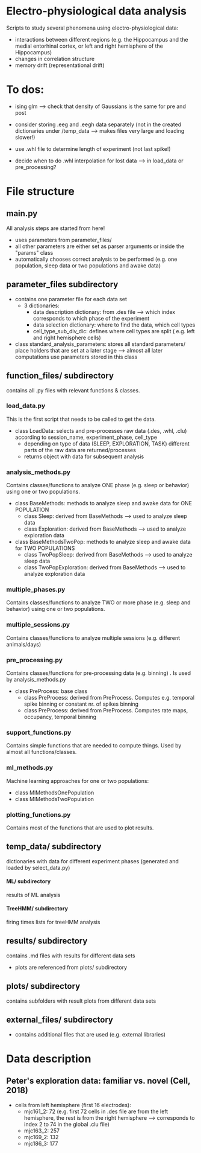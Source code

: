 # Electro-physiological data analysis

Scripts to study several phenomena using electro-physiological data:

* interactions between different regions (e.g. the Hippocampus and the medial entorhinal cortex, or 
left and right hemisphere of the Hippocampus)
* changes in correlation structure
* memory drift (representational drift)

# To dos:

* ising glm --> check that density of Gaussians is the same for pre and post

* consider storing .eeg and .eegh data separately (not in the created dictionaries under
/temp_data --> makes files very large and loading slower!)

* use .whl file to determine length of experiment (not last spike!)

* decide when to do .whl interpolation for lost data --> in load_data or pre_processing?

# File structure

## main.py

All analysis steps are started from here!

* uses parameters from parameter_files/
* all other parameters are either set as parser arguments or inside the 
"params" class
* automatically chooses correct analysis to be performed (e.g. one population, sleep data or 
two populations and awake data)

## parameter_files subdirectory
* contains one parameter file for each data set
  * 3 dictionaries: 
     * data description dictionary: from .des file --> which index 
  corresponds to which phase of the experiment
     * data selection dictionary: where to find the data, which cell types
     * cell_type_sub_div_dic: defines where cell types are split (
     e.g. left and right hemisphere cells) 
* class standard_analysis_parameters: stores all standard parameters/
place holders that are set at a later stage --> almost all later computations
use parameters stored in this class

## function_files/ subdirectory 
contains all .py files with relevant functions & classes.

### load_data.py
This is the first script that needs to be called to get the data.

* class LoadData: selects and pre-processes raw data (.des, .whl, .clu) according to session_name,
experiment_phase, cell_type
  * depending on type of data (SLEEP, EXPLORATION, TASK) different parts of the raw data are 
  returned/processes
  * returns object with data for subsequent analysis

### analysis_methods.py

Contains classes/functions to analyze ONE phase (e.g. sleep or behavior) using one
or two populations.

* class BaseMethods: methods to analyze sleep and awake data for ONE POPULATION
  * class Sleep: derived from BaseMethods --> used to analyze sleep data
  * class Exploration: derived from BaseMethods --> used to analyze exploration data
* class BaseMethodsTwoPop: methods to analyze sleep and awake data for TWO POPULATIONS
  * class TwoPopSleep: derived from BaseMethods --> used to analyze sleep data
  * class TwoPopExploration: derived from BaseMethods --> used to analyze exploration data

### multiple_phases.py

Contains classes/functions to analyze TWO or more phase (e.g. sleep and behavior) using one
or two populations.

### multiple_sessions.py

Contains classes/functions to analyze multiple sessions (e.g. different animals/days)

### pre_processing.py

Contains classes/functions for pre-processing data (e.g. binning) . Is used by analysis_methods.py

* class PreProcess: base class
  * class PreProcess: derived from PreProcess. Computes e.g. temporal spike binning or 
  constant nr. of spikes binning
  * class PreProcess: derived from PreProcess. Computes rate maps, occupancy, temporal
  binning

### support_functions.py
Contains simple functions that are needed to compute things. Used by almost all functions/classes.

### ml_methods.py
Machine learning approaches for one or two populations:
* class MlMethodsOnePopulation
* class MlMethodsTwoPopulation

### plotting_functions.py
Contains most of the functions that are used to plot results.

## temp_data/ subdirectory
dictionaries with data for different experiment phases (generated 
and loaded by select_data.py)
#### ML/ subdirectory
results of ML analysis

#### TreeHMM/ subdirectory
firing times lists for treeHMM analysis

## results/ subdirectory
contains .md files with results for different data sets
* plots are referenced from plots/ subdirectory

## plots/ subdirectory
contains subfolders with result plots from different data sets

## external_files/ subdirectory 
* contains additional files that are used (e.g. external libraries)

# Data description
 
## Peter's exploration data: familiar vs. novel (Cell, 2018)
  
* cells from left hemisphere (first 16 electrodes):
  * mjc161_2: 72 (e.g. first 72 cells in .des file are from the left
  hemisphere, the rest is from the right hemisphere --> corresponds
  to index 2 to 74 in the global .clu file)
  * mjc163_2: 257
  * mjc169_2: 132
  * mjc186_3: 177 
  